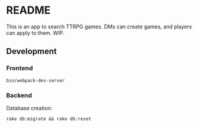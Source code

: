 # README

This is an app to search TTRPG games. DMs can create games, and players can apply to  them. WIP.

## Development

### Frontend
```
bin/webpack-dev-server
```

### Backend

Database creation:

```
rake db:migrate && rake db:reset
```
